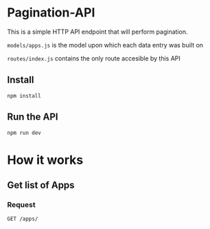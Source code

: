 # Pagination-API

This is a simple HTTP API endpoint that will perform pagination. 

`models/apps.js` is the model upon which each data entry was built on

`routes/index.js` contains the only route accesible by this API

## Install

    npm install

## Run the API

    npm run dev

# How it works

## Get list of Apps

### Request

`GET /apps/`

  